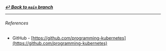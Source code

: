 [_**↩ Back to `main` branch**_](https://github.com/cuongpiger/cloud)

<hr>

###### References
- GitHub - [https://github.com/programming-kubernetes](https://github.com/programming-kubernetes)

